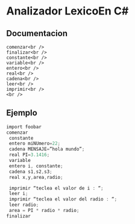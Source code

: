 # Analizador LexicoEn C# 

## Documentacion
```Este analizar léxico reconoce las siguientes palabras:
comenzar<br />
finalizar<br />
constante<br />
variable<br />
entero<br />
real<br />
cadena<br />
leer<br />
imprimir<br />
<br />
```

## Ejemplo
```c#
import foobar
comenzar
 constante
 entero miNUmero=22;
 cadena MENSAJE=”hola mundo”;
 real PI=3.1416;
 variable
 entero i, constante;
 cadena s1,s2,s3;
 real x,y,area,radio;

 imprimir “teclea el valor de i : “;
 leer i;
 imprimir “teclea el valor del radio : “;
 leer radio;
 area = PI * radio * radio;
finalizar 

```

